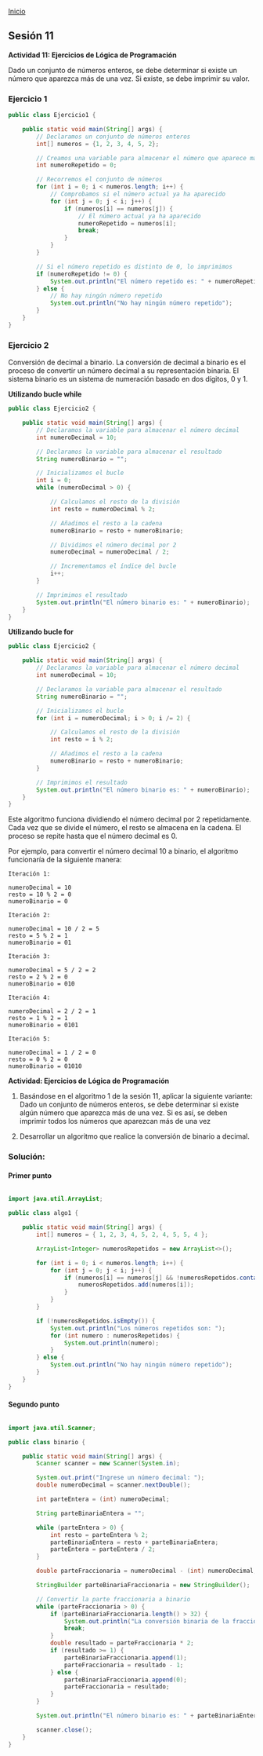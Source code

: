 <!-- No borrar o modificar -->
[Inicio](./index.md)

## Sesión 11 


**Actividad 11: Ejercicios de Lógica de Programación**

Dado un conjunto de números enteros, se debe determinar si existe un número que aparezca más de una vez. Si existe, se debe imprimir su valor.

### Ejercicio 1

```java
public class Ejercicio1 {

    public static void main(String[] args) {
        // Declaramos un conjunto de números enteros
        int[] numeros = {1, 2, 3, 4, 5, 2};

        // Creamos una variable para almacenar el número que aparece más de una vez
        int numeroRepetido = 0;

        // Recorremos el conjunto de números
        for (int i = 0; i < numeros.length; i++) {
            // Comprobamos si el número actual ya ha aparecido
            for (int j = 0; j < i; j++) {
                if (numeros[i] == numeros[j]) {
                    // El número actual ya ha aparecido
                    numeroRepetido = numeros[i];
                    break;
                }
            }
        }

        // Si el número repetido es distinto de 0, lo imprimimos
        if (numeroRepetido != 0) {
            System.out.println("El número repetido es: " + numeroRepetido);
        } else {
            // No hay ningún número repetido
            System.out.println("No hay ningún número repetido");
        }
    }
}
```

### Ejercicio 2

Conversión de decimal a binario. La conversión de decimal a binario es el proceso de convertir un número decimal a su representación binaria. El sistema binario es un sistema de numeración basado en dos dígitos, 0 y 1.

**Utilizando bucle while**

```java
public class Ejercicio2 {

    public static void main(String[] args) {
        // Declaramos la variable para almacenar el número decimal
        int numeroDecimal = 10;

        // Declaramos la variable para almacenar el resultado
        String numeroBinario = "";

        // Inicializamos el bucle
        int i = 0;
        while (numeroDecimal > 0) {

            // Calculamos el resto de la división
            int resto = numeroDecimal % 2;

            // Añadimos el resto a la cadena
            numeroBinario = resto + numeroBinario;

            // Dividimos el número decimal por 2
            numeroDecimal = numeroDecimal / 2;

            // Incrementamos el índice del bucle
            i++;
        }

        // Imprimimos el resultado
        System.out.println("El número binario es: " + numeroBinario);
    }
}
```

**Utilizando bucle for**

```java
public class Ejercicio2 {

    public static void main(String[] args) {
        // Declaramos la variable para almacenar el número decimal
        int numeroDecimal = 10;

        // Declaramos la variable para almacenar el resultado
        String numeroBinario = "";

        // Inicializamos el bucle
        for (int i = numeroDecimal; i > 0; i /= 2) {

            // Calculamos el resto de la división
            int resto = i % 2;

            // Añadimos el resto a la cadena
            numeroBinario = resto + numeroBinario;
        }

        // Imprimimos el resultado
        System.out.println("El número binario es: " + numeroBinario);
    }
}
```

Este algoritmo funciona dividiendo el número decimal por 2 repetidamente. Cada vez que se divide el número, el resto se almacena en la cadena. El proceso se repite hasta que el número decimal es 0.

Por ejemplo, para convertir el número decimal 10 a binario, el algoritmo funcionaría de la siguiente manera:

```git
Iteración 1:

numeroDecimal = 10
resto = 10 % 2 = 0
numeroBinario = 0

Iteración 2:

numeroDecimal = 10 / 2 = 5
resto = 5 % 2 = 1
numeroBinario = 01

Iteración 3:

numeroDecimal = 5 / 2 = 2
resto = 2 % 2 = 0
numeroBinario = 010

Iteración 4:

numeroDecimal = 2 / 2 = 1
resto = 1 % 2 = 1
numeroBinario = 0101

Iteración 5:

numeroDecimal = 1 / 2 = 0
resto = 0 % 2 = 0
numeroBinario = 01010
```

**Actividad: Ejercicios de Lógica de Programación**

1. Basándose en el algoritmo 1 de la sesión 11, aplicar la siguiente variante: Dado un conjunto de números enteros, se debe determinar si existe algún número que aparezca más de una vez. Si es así, se deben imprimir todos los números que aparezcan más de una vez
   
2. Desarrollar un algoritmo que realice la conversión de binario a decimal.

### Solución:

#### Primer punto

```java

import java.util.ArrayList;

public class algo1 {

    public static void main(String[] args) {
        int[] numeros = { 1, 2, 3, 4, 5, 2, 4, 5, 5, 4 };

        ArrayList<Integer> numerosRepetidos = new ArrayList<>();

        for (int i = 0; i < numeros.length; i++) {
            for (int j = 0; j < i; j++) {
                if (numeros[i] == numeros[j] && !numerosRepetidos.contains(numeros[i])) {
                    numerosRepetidos.add(numeros[i]);
                }
            }
        }

        if (!numerosRepetidos.isEmpty()) {
            System.out.println("Los números repetidos son: ");
            for (int numero : numerosRepetidos) {
                System.out.println(numero);
            }
        } else {
            System.out.println("No hay ningún número repetido");
        }
    }
}
```

#### Segundo punto 

```java

import java.util.Scanner;

public class binario {

    public static void main(String[] args) {
        Scanner scanner = new Scanner(System.in);

        System.out.print("Ingrese un número decimal: ");
        double numeroDecimal = scanner.nextDouble();

        int parteEntera = (int) numeroDecimal;

        String parteBinariaEntera = "";

        while (parteEntera > 0) {
            int resto = parteEntera % 2;
            parteBinariaEntera = resto + parteBinariaEntera;
            parteEntera = parteEntera / 2;
        }

        double parteFraccionaria = numeroDecimal - (int) numeroDecimal;

        StringBuilder parteBinariaFraccionaria = new StringBuilder();

        // Convertir la parte fraccionaria a binario
        while (parteFraccionaria > 0) {
            if (parteBinariaFraccionaria.length() > 32) {
                System.out.println("La conversión binaria de la fracción se ha redondeado por longitud.");
                break;
            }
            double resultado = parteFraccionaria * 2;
            if (resultado >= 1) {
                parteBinariaFraccionaria.append(1);
                parteFraccionaria = resultado - 1;
            } else {
                parteBinariaFraccionaria.append(0);
                parteFraccionaria = resultado;
            }
        }

        System.out.println("El número binario es: " + parteBinariaEntera + "." + parteBinariaFraccionaria);

        scanner.close();
    }
}
```




